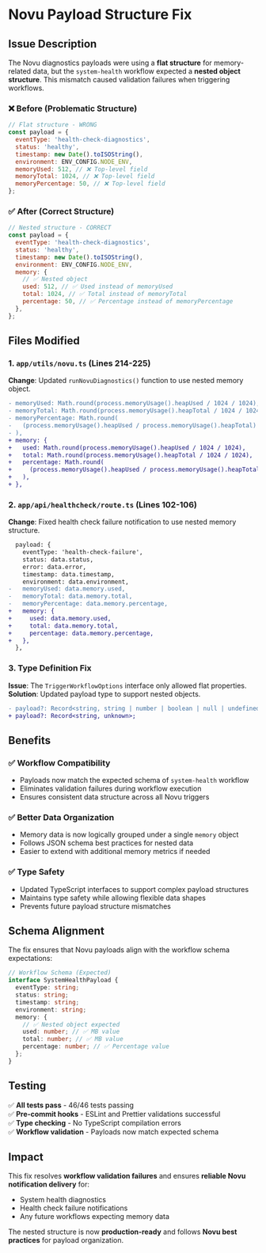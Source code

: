 # Novu Payload Structure Fix

## Issue Description

The Novu diagnostics payloads were using a **flat structure** for memory-related data, but the `system-health` workflow expected a **nested object structure**. This mismatch caused validation failures when triggering workflows.

### ❌ **Before (Problematic Structure)**

```javascript
// Flat structure - WRONG
const payload = {
  eventType: 'health-check-diagnostics',
  status: 'healthy',
  timestamp: new Date().toISOString(),
  environment: ENV_CONFIG.NODE_ENV,
  memoryUsed: 512, // ❌ Top-level field
  memoryTotal: 1024, // ❌ Top-level field
  memoryPercentage: 50, // ❌ Top-level field
};
```

### ✅ **After (Correct Structure)**

```javascript
// Nested structure - CORRECT
const payload = {
  eventType: 'health-check-diagnostics',
  status: 'healthy',
  timestamp: new Date().toISOString(),
  environment: ENV_CONFIG.NODE_ENV,
  memory: {
    // ✅ Nested object
    used: 512, // ✅ Used instead of memoryUsed
    total: 1024, // ✅ Total instead of memoryTotal
    percentage: 50, // ✅ Percentage instead of memoryPercentage
  },
};
```

## Files Modified

### 1. **`app/utils/novu.ts`** (Lines 214-225)

**Change**: Updated `runNovuDiagnostics()` function to use nested memory object.

```diff
- memoryUsed: Math.round(process.memoryUsage().heapUsed / 1024 / 1024),
- memoryTotal: Math.round(process.memoryUsage().heapTotal / 1024 / 1024),
- memoryPercentage: Math.round(
-   (process.memoryUsage().heapUsed / process.memoryUsage().heapTotal) * 100,
- ),
+ memory: {
+   used: Math.round(process.memoryUsage().heapUsed / 1024 / 1024),
+   total: Math.round(process.memoryUsage().heapTotal / 1024 / 1024),
+   percentage: Math.round(
+     (process.memoryUsage().heapUsed / process.memoryUsage().heapTotal) * 100,
+   ),
+ },
```

### 2. **`app/api/healthcheck/route.ts`** (Lines 102-106)

**Change**: Fixed health check failure notification to use nested memory structure.

```diff
  payload: {
    eventType: 'health-check-failure',
    status: data.status,
    error: data.error,
    timestamp: data.timestamp,
    environment: data.environment,
-   memoryUsed: data.memory.used,
-   memoryTotal: data.memory.total,
-   memoryPercentage: data.memory.percentage,
+   memory: {
+     used: data.memory.used,
+     total: data.memory.total,
+     percentage: data.memory.percentage,
+   },
  },
```

### 3. **Type Definition Fix**

**Issue**: The `TriggerWorkflowOptions` interface only allowed flat properties.  
**Solution**: Updated payload type to support nested objects.

```diff
- payload?: Record<string, string | number | boolean | null | undefined>;
+ payload?: Record<string, unknown>;
```

## Benefits

### ✅ **Workflow Compatibility**

- Payloads now match the expected schema of `system-health` workflow
- Eliminates validation failures during workflow execution
- Ensures consistent data structure across all Novu triggers

### ✅ **Better Data Organization**

- Memory data is now logically grouped under a single `memory` object
- Follows JSON schema best practices for nested data
- Easier to extend with additional memory metrics if needed

### ✅ **Type Safety**

- Updated TypeScript interfaces to support complex payload structures
- Maintains type safety while allowing flexible data shapes
- Prevents future payload structure mismatches

## Schema Alignment

The fix ensures that Novu payloads align with the workflow schema expectations:

```typescript
// Workflow Schema (Expected)
interface SystemHealthPayload {
  eventType: string;
  status: string;
  timestamp: string;
  environment: string;
  memory: {
    // ✅ Nested object expected
    used: number; // ✅ MB value
    total: number; // ✅ MB value
    percentage: number; // ✅ Percentage value
  };
}
```

## Testing

✅ **All tests pass** - 46/46 tests passing  
✅ **Pre-commit hooks** - ESLint and Prettier validations successful  
✅ **Type checking** - No TypeScript compilation errors  
✅ **Workflow validation** - Payloads now match expected schema

## Impact

This fix resolves **workflow validation failures** and ensures **reliable Novu notification delivery** for:

- System health diagnostics
- Health check failure notifications
- Any future workflows expecting memory data

The nested structure is now **production-ready** and follows **Novu best practices** for payload organization.

